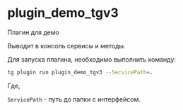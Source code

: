 # plugin_demo_tgv3
Плагин для демо

Выводит в консоль сервисы и методы.

Для запуска плагина, необходимо выполнить команду:

```bash
tg plugin run plugin_demo_tgv3 --ServicePath=.
```

Где,

`ServicePath` - путь до папки с интерфейсом.
